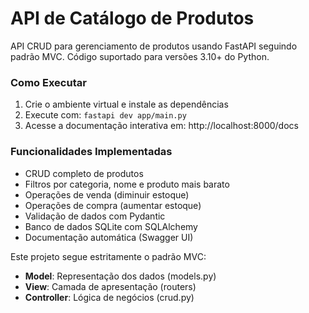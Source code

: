 # API de Catálogo de Produtos

API CRUD para gerenciamento de produtos usando FastAPI seguindo padrão MVC.
Código suportado para versões 3.10+ do Python.

### Como Executar
1. Crie o ambiente virtual e instale as dependências
2. Execute com: `fastapi dev app/main.py`
3. Acesse a documentação interativa em: http://localhost:8000/docs

### Funcionalidades Implementadas
- CRUD completo de produtos
- Filtros por categoria, nome e produto mais barato
- Operações de venda (diminuir estoque)
- Operações de compra (aumentar estoque)
- Validação de dados com Pydantic
- Banco de dados SQLite com SQLAlchemy
- Documentação automática (Swagger UI)

Este projeto segue estritamente o padrão MVC:
- **Model**: Representação dos dados (models.py)
- **View**: Camada de apresentação (routers)
- **Controller**: Lógica de negócios (crud.py)